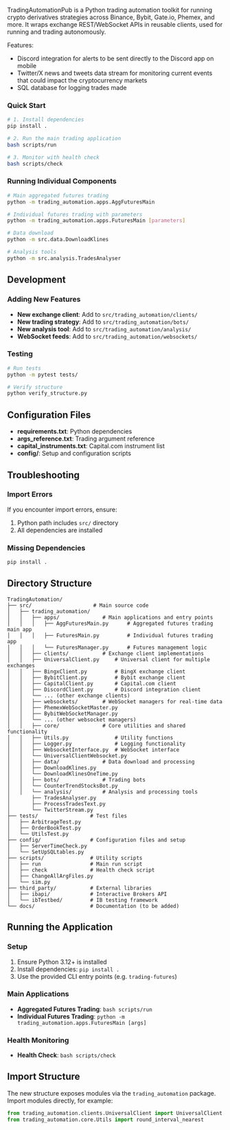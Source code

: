 TradingAutomationPub is a Python trading automation toolkit for running crypto derivatives strategies across Binance, Bybit, Gate.io, Phemex, and more. It wraps exchange REST/WebSocket APIs in reusable clients, used for running and trading autonomously.

Features:
  - Discord integration for alerts to be sent directly to the Discord app on mobile 
  - Twitter/X news and tweets data stream for monitoring current events that could impact the cryptocurrency markets
  - SQL database for logging trades made

### Quick Start
```bash
# 1. Install dependencies
pip install .

# 2. Run the main trading application
bash scripts/run

# 3. Monitor with health check
bash scripts/check
```

### Running Individual Components
```bash
# Main aggregated futures trading
python -m trading_automation.apps.AggFuturesMain

# Individual futures trading with parameters
python -m trading_automation.apps.FuturesMain [parameters]

# Data download
python -m src.data.DownloadKlines

# Analysis tools
python -m src.analysis.TradesAnalyser
```

## Development

### Adding New Features
- **New exchange client**: Add to `src/trading_automation/clients/`
- **New trading strategy**: Add to `src/trading_automation/bots/`
- **New analysis tool**: Add to `src/trading_automation/analysis/`
- **WebSocket feeds**: Add to `src/trading_automation/websockets/`

### Testing
```bash
# Run tests
python -m pytest tests/

# Verify structure
python verify_structure.py
```

## Configuration Files

- **requirements.txt**: Python dependencies
- **args_reference.txt**: Trading argument reference
- **capital_instruments.txt**: Capital.com instrument list
- **config/**: Setup and configuration scripts

## Troubleshooting

### Import Errors
If you encounter import errors, ensure:
1. Python path includes `src/` directory
2. All dependencies are installed

### Missing Dependencies
```bash
pip install .
```

## Directory Structure

```
TradingAutomation/
├── src/                    # Main source code
│   ├── trading_automation/
│   │   ├── apps/              # Main applications and entry points
│   │   │   ├── AggFuturesMain.py      # Aggregated futures trading main app
│   │   │   ├── FuturesMain.py         # Individual futures trading app
│   │   │   └── FuturesManager.py      # Futures management logic
│   │   ├── clients/           # Exchange client implementations
│   │   ├── UniversalClient.py     # Universal client for multiple exchanges
│   │   ├── BingxClient.py         # BingX exchange client
│   │   ├── BybitClient.py         # Bybit exchange client
│   │   ├── CapitalClient.py       # Capital.com client
│   │   ├── DiscordClient.py       # Discord integration client
│   │   └── ... (other exchange clients)
│   │   ├── websockets/        # WebSocket managers for real-time data
│   │   ├── PhemexWebSocketMaster.py
│   │   ├── BybitWebSocketManager.py
│   │   └── ... (other websocket managers)
│   │   ├── core/              # Core utilities and shared functionality
│   │   ├── Utils.py               # Utility functions
│   │   ├── Logger.py              # Logging functionality
│   │   ├── WebsocketInterface.py  # WebSocket interface
│   │   └── UniversalClientWebsocket.py
│   │   ├── data/              # Data download and processing
│   │   ├── DownloadKlines.py
│   │   └── DownloadKlinesOneTime.py
│   │   ├── bots/              # Trading bots
│   │   └── CounterTrendStocksBot.py
│   │   └── analysis/          # Analysis and processing tools
│       ├── TradesAnalyser.py
│       ├── ProcessTradesText.py
│       └── TwitterStream.py
├── tests/                 # Test files
│   ├── ArbitrageTest.py
│   ├── OrderBookTest.py
│   └── UtilsTest.py
├── config/                # Configuration files and setup
│   ├── ServerTimeCheck.py
│   └── SetUpSQLtables.py
├── scripts/               # Utility scripts
│   ├── run                # Main run script
│   ├── check              # Health check script
│   ├── ChangeAllArgFiles.py
│   └── sim.py
├── third_party/           # External libraries
│   ├── ibapi/             # Interactive Brokers API
│   └── ibTestbed/         # IB testing framework
└── docs/                  # Documentation (to be added)
```

## Running the Application

### Setup
1. Ensure Python 3.12+ is installed
2. Install dependencies: `pip install .`
3. Use the provided CLI entry points (e.g. `trading-futures`)

### Main Applications
- **Aggregated Futures Trading**: `bash scripts/run`
- **Individual Futures Trading**: `python -m trading_automation.apps.FuturesMain [args]`

### Health Monitoring
- **Health Check**: `bash scripts/check`

## Import Structure

The new structure exposes modules via the `trading_automation` package. Import modules directly, for example:

```python
from trading_automation.clients.UniversalClient import UniversalClient
from trading_automation.core.Utils import round_interval_nearest
```

